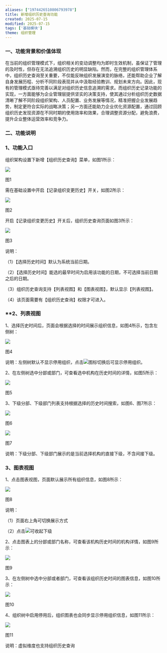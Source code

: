 ```yaml
---
aliases: ["1974426510806793978"]
title: 新增组织历史查询功能
created: 2025-07-15
modified: 2025-07-15
tags: ['基础模块']
theme: 组织管理
---
```


### 一、**功能背景和价值体现**

在当前的组织管理模式下，组织相关的变动调整均为即时生效机制，虽保证了管理的及时性，但存在无法追溯组织历史的明显缺陷。然而，在完整的组织管理体系中，组织历史查询至关重要，不仅能反映组织发展演变的脉络，还能帮助企业了解自身发展历程、分析不同阶段表现并从中汲取经验教训、规划未来方向。因此，现有的管理模式亟待完善以满足对组织历史信息追溯的需求。而组织历史记录功能的实现，一方面能够为企业管理层提供坚实的决策支持，使其通过分析组织历史数据清晰了解不同阶段组织架构、人员配置、业务发展等情况，精准把握企业发展趋势，制定更符合实际的战略决策；另一方面还能助力企业优化资源配置，通过回顾组织历史发现资源在不同时期的使用效率和效果，合理调整资源分配，避免浪费，提升企业整体运营效率和竞争力。

### **二、功能说明**

### **1、功能入口**

组织架构设置下新增【组织历史查询】菜单，如图1所示：

![](https://myhelpdoc.oss-cn-heyuan.aliyuncs.com/mdimages/e041e87fd4ba3559558eeb3caadd7625.jpg)

图1

需在基础设置中开启【记录组织变更历史】开关，如图2所示：

![](https://myhelpdoc.oss-cn-heyuan.aliyuncs.com/mdimages/4641d09c25bb66373e91cd2f3eece167.jpg)

图2

开启【记录组织变更历史】开关后，组织历史查询页面如图3所示：

![](https://myhelpdoc.oss-cn-heyuan.aliyuncs.com/mdimages/e45cc00c758d63e4dc498571a11239a4.jpg)

图3

说明：

（1）【选择历史时间】默认为系统当前日期。

（2）【选择历史时间】能选的最早时间为启用该功能的日期，不可选择当前日期之后的日期。

（3）组织历史查询支持【列表视图】和【图表视图】，默认显示【列表视图】。

（4）该页面需要有【组织历史查询】权限才可进入。

### **2、**列表视图**

1、选择历史时间后，页面会根据选择的时间展示组织信息，如图4所示，包含左侧树：

![](https://myhelpdoc.oss-cn-heyuan.aliyuncs.com/mdimages/e5433f7be5e72324fa33ab170a7e714e.jpg)

图4

说明：左侧树默认不显示停用组织，点击![](https://myhelpdoc.oss-cn-heyuan.aliyuncs.com/mdimages/d5f200cc95697f2f5aad6d4d8308ded9.jpg)图标切换后可显示停用组织。

2、在左侧树选中分部或部门，可查看选中机构在历史时间的详情，如图5所示：

![](https://myhelpdoc.oss-cn-heyuan.aliyuncs.com/mdimages/2fb71197247162486a7b2aff651722bd.jpg)

图5

3、下级分部、下级部门列表支持根据选择的历史时间搜索，如图6、图7所示：

![](https://myhelpdoc.oss-cn-heyuan.aliyuncs.com/mdimages/61c7497db4859b95d00e6e690bd87767.jpg)

图6

![](https://myhelpdoc.oss-cn-heyuan.aliyuncs.com/mdimages/0a431463b03bc3badcc5887794ebbed3.jpg)

图7

说明：下级分部、下级部门展示的是当前选择机构的直接下级，不含间接下级。

### **3、图表视图**

1、点击图表视图，页面默认展示所有组织信息，如图8所示：

![](https://myhelpdoc.oss-cn-heyuan.aliyuncs.com/mdimages/b1314704ecd07c7bed90b753f55272ee.jpg)

图8

说明：

（1）页面右上角可切换展示方式

（2）点击![](https://myhelpdoc.oss-cn-heyuan.aliyuncs.com/mdimages/e76f25c6a1ec2dbd714c9644a75176e0.jpg)可收起下级

2、点击图表上的分部或部门名称，可查看该机构历史时间的机构详情，如图9所示：

![](https://myhelpdoc.oss-cn-heyuan.aliyuncs.com/mdimages/e074bddbc68fd83747c9049ee162cce2.jpg)

图9

3、在左侧树中选中分部或者部门，可查看该组织历史时间的图表信息，如图10所示：

![](https://myhelpdoc.oss-cn-heyuan.aliyuncs.com/mdimages/f682584d352582555c57f53ca740bebc.jpg)

图10

4、组织树中启用停用后，组织图表也会同步显示停用组织信息，如图11所示：

![](https://myhelpdoc.oss-cn-heyuan.aliyuncs.com/mdimages/ac079e1c47e513484494a6d73f6c553e.jpg)

图11

说明：虚拟维度也支持组织历史查询

